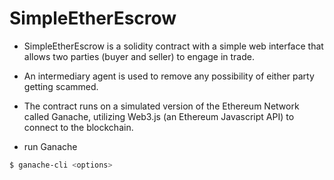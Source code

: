 # SimpleEtherEscrow
* SimpleEtherEscrow is a solidity contract with a simple web interface that allows two parties (buyer and seller) to engage in trade. 
* An intermediary agent is used to remove any possibility of either party getting scammed.
* The contract runs on a simulated version of the Ethereum Network called Ganache, utilizing Web3.js (an Ethereum Javascript API) to connect to the blockchain.

* run Ganache
```Bash
$ ganache-cli <options>
```
